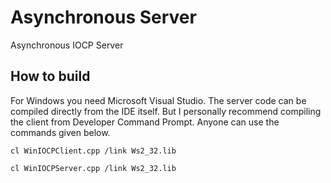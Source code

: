 # Asynchronous Server
Asynchronous IOCP Server

## How to build

For Windows you need Microsoft Visual Studio. The server code can be compiled directly from the IDE itself.
But I personally recommend compiling the client from Developer Command Prompt.
Anyone can use the commands given below.

```
cl WinIOCPClient.cpp /link Ws2_32.lib
```

```
cl WinIOCPServer.cpp /link Ws2_32.lib
```
